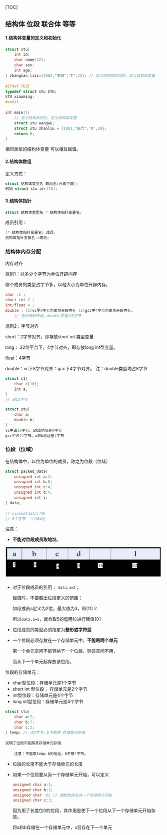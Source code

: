 

[TOC]



## 结构体 位段 联合体 等等

#### 1.结构体变量的定义和初始化

```c
struct stu{
    int id;
    char name[32];
    char sex;
    int age;
} zhangsan,lisi={1002,"李四","F",25}; // 定义结构体的同时，定义结构体变量

#ifdef TEST
typedef struct stu STU;
STU xiaoming;
#endif

int main(){
    // 定义结构体完后，定义结构体变量
    struct stu wangwu;
    struct stu zhaoliu = {1001,"赵六",'M',20};
    return 0;
}
```

相同类型的结构体变量 可以相互赋值。

#### 2.结构体数组

定义方式：

```c
struct 结构体类型名 数组名[元素个数];
例如 struct stu arr[10];
```

#### 3.结构体指针

```c
struct 结构体类型名 * 结构体指针变量名;
```

成员引用：

```c
(* 结构体指针变量名).成员;
结构体指针变量名->成员;
```

### 结构体内存分配

内存对齐

规则1：以多少个字节为单位开辟内存

哪个成员的类型占字节多，以他大小为单位开辟内存。

```c
char :1 ;
short int 2 ;
int/float 4 ;
double : (1)vc里8字节为单位开辟内存 (2)gcc中4字节为单位开辟内存。
    // 无论哪种环境，double变量占8字节
```



规则2：字节对齐

short：2字节对齐，即存放short int 类型变量

long： 32位平台下，4字节对齐，即存放long int型变量。

float：4字节

double：vc下8字节对齐：gcc下4字节对齐。   注：double类型均占8字节

```c
struct s1{
	char c[10];
    int a;
}
// 占12字节
```

```c
struct stu{
    char a;
    double b;
}
vc中占16字节。a和b地址差8字节
gcc中占12字节。a和b地址差4字节
```

### 位段（位域）

在结构体中，以位为单位的成员，称之为位段（位域）

```c
struct packed_data{
    unsigned int a:2;
    unsigned int b:6;
    unsigned int c:4;
    unsigned int d:4;
    unsigned int i;
} data;

// sizeod(data)为8
// 8个字节  一共64位
```

注意：

- **不能对位段成员取地址**。

![image-20201029105441650](images\image-20201029105441650.png)

- 对于位段成员的引用： `data.a=2`；

  赋值时，不要超出位段定义的范围；

  如段成员a定义为2位，最大值为3，即(11) 2

  所以`data.a=5`，就会取5的低两位进行赋值101

- 位段成员的类型必须指定为**整形或字符型**

- 一个位段必须存放在一个存储单元中，**不能跨两个单元**

  第一个单元空间不能容纳下一个位段，则该空间不用，

  而从下一个单元起存放该位段。



位段的存储单元：

- char型位段：存储单元是1个字节
- short int 型位段： 存储单元是2个字节
- int型位段：存储单元是4个字节
- long int型位段：存储单元是4个字节

```c
struct stu{
    char a:7;
    char b:7;
    char c:2;
} temp; // 占3字节，b不能跨 存储单元存储

说明了位段不能跨其存储单元存储
    
    注意：不能取temp.b的地址，b不够1字节。
```

- 位段的长度不能大于存储单元的长度

- 如果一个位段要从另一个存储单元开始，可以定义

  ```c
  unsigned char a:1;
  unsigned char b:2;
  unsigned char :0; // 强制性的从另一个存储单元开始
  unsigned char c:3;
  ```

  因为用了长度位0的位段，其作用是使下一个位段从下一个存储单元开始存放。

  将a和b存储在一个存储单元中，x另存在下一个单元